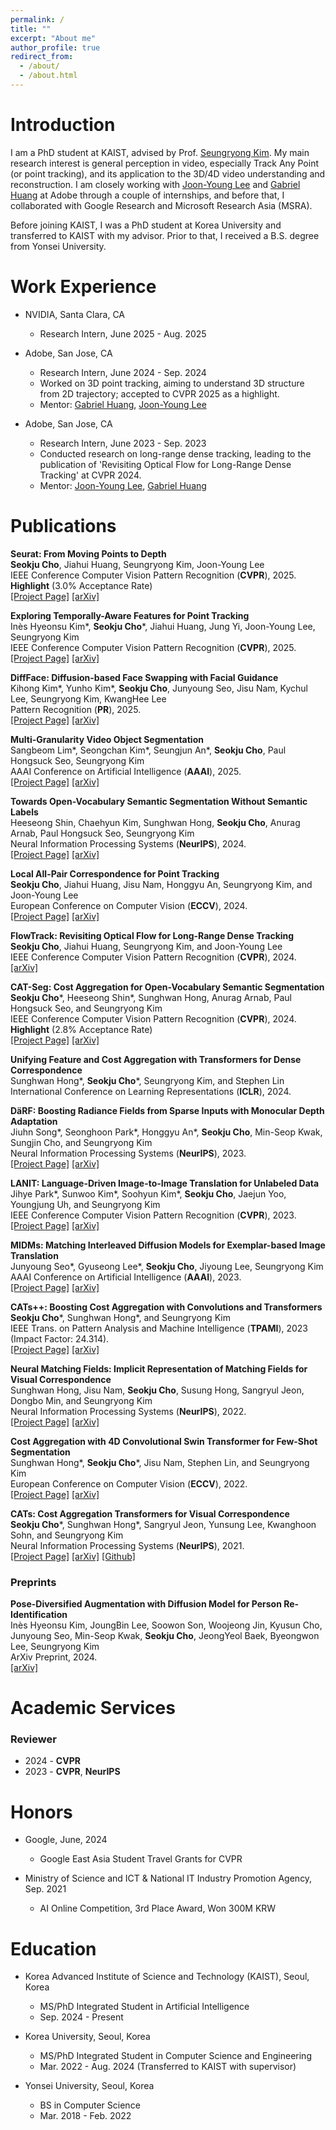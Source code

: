 ```yaml
---
permalink: /
title: ""
excerpt: "About me"
author_profile: true
redirect_from: 
  - /about/
  - /about.html
---
```

Introduction
=====
I am a PhD student at KAIST, advised by Prof. <a href="https://cvlab.kaist.ac.kr/members/faculty">Seungryong Kim</a>. My main research interest is general perception in video, especially Track Any Point (or point tracking), and its application to the 3D/4D video understanding and reconstruction. I am closely working with <a href="https://joonyoung-cv.github.io">Joon-Young Lee</a> and <a href="https://gabriel-huang.github.io">Gabriel Huang</a> at Adobe through a couple of internships, and before that, I collaborated with Google Research and Microsoft Research Asia (MSRA).

Before joining KAIST, I was a PhD student at Korea University and transferred to KAIST with my advisor. Prior to that, I received a B.S. degree from Yonsei University.

Work Experience
=====

* NVIDIA, Santa Clara, CA
  * Research Intern, June 2025 - Aug. 2025

* Adobe, San Jose, CA
  * Research Intern, June 2024 - Sep. 2024
  * Worked on 3D point tracking, aiming to understand 3D structure from 2D trajectory; accepted to CVPR 2025 as a highlight.
  * Mentor: <a href="https://gabriel-huang.github.io">Gabriel Huang</a>, <a href="https://joonyoung-cv.github.io">Joon-Young Lee</a>

* Adobe, San Jose, CA
  * Research Intern, June 2023 - Sep. 2023
  * Conducted research on long-range dense tracking, leading to the publication of 'Revisiting Optical Flow for Long-Range Dense Tracking' at CVPR 2024.
  * Mentor: <a href="https://joonyoung-cv.github.io">Joon-Young Lee</a>, <a href="https://gabriel-huang.github.io">Gabriel Huang</a>

Publications
=====
<i style='font-style: normal;'>**Seurat: From Moving Points to Depth**<br></i>
<i style='font-style: normal;'>**Seokju Cho**, Jiahui Huang, Seungryong Kim, Joon-Young Lee<br></i>
<i style='font-style: normal;'>IEEE Conference Computer Vision Pattern Recognition (**CVPR**), 2025. <br>
**Highlight** (3.0% Acceptance Rate)<br></i>
<i style='font-style: normal;'><a href="https://seurat-cvpr.github.io">[Project Page]</a> <a href="https://seurat-cvpr.github.io/paper.pdf">[arXiv]</a> 

<i style='font-style: normal;'>**Exploring Temporally-Aware Features for Point Tracking**<br></i>
<i style='font-style: normal;'>Inès Hyeonsu Kim\*, **Seokju Cho**\*, Jiahui Huang, Jung Yi, Joon-Young Lee, Seungryong Kim<br></i>
<i style='font-style: normal;'>IEEE Conference Computer Vision Pattern Recognition (**CVPR**), 2025.<br></i>
<i style='font-style: normal;'><a href="https://cvlab-kaist.github.io/Chrono/">[Project Page]</a> <a href="https://arxiv.org/abs/2501.12218">[arXiv]</a> 

<i style='font-style: normal;'>**DiffFace: Diffusion-based Face Swapping with Facial Guidance**<br></i>
<i style='font-style: normal;'>Kihong Kim\*, Yunho Kim\*, **Seokju Cho**, Junyoung Seo, Jisu Nam, Kychul Lee, Seungryong Kim, KwangHee Lee<br></i>
<i style='font-style: normal;'>Pattern Recognition (**PR**), 2025.<br></i>
<i style='font-style: normal;'><a href="https://hxngiee.github.io/DiffFace/">[Project Page]</a> <a href="https://arxiv.org/abs/2212.13344">[arXiv]</a> 


<i style='font-style: normal;'>**Multi-Granularity Video Object Segmentation**<br></i>
<i style='font-style: normal;'>Sangbeom Lim\*, Seongchan Kim\*, Seungjun An\*, **Seokju Cho**, Paul Hongsuck Seo, Seungryong Kim<br></i>
<i style='font-style: normal;'>AAAI Conference on Artificial Intelligence (**AAAI**), 2025. <br></i>
<i style='font-style: normal;'><a href="https://cvlab-kaist.github.io/MUG-VOS/">[Project Page]</a> <a href="https://arxiv.org/pdf/2412.01471">[arXiv]</a> 

<i style='font-style: normal;'>**Towards Open-Vocabulary Semantic Segmentation Without Semantic Labels**<br></i>
<i style='font-style: normal;'>Heeseong Shin, Chaehyun Kim, Sunghwan Hong, **Seokju Cho**, Anurag Arnab, Paul Hongsuck Seo, Seungryong Kim<br></i>
<i style='font-style: normal;'>Neural Information Processing Systems (**NeurIPS**), 2024. <br></i>
<i style='font-style: normal;'><a href="https://cvlab-kaist.github.io/PixelCLIP/">[Project Page]</a> <a href="https://arxiv.org/pdf/2409.19846">[arXiv]</a> 

<i style='font-style: normal;'>**Local All-Pair Correspondence for Point Tracking**<br></i>
<i style='font-style: normal;'>**Seokju Cho**, Jiahui Huang, Jisu Nam, Honggyu An, Seungryong Kim, and Joon-Young Lee<br></i>
<i style='font-style: normal;'>European Conference on Computer Vision (**ECCV**), 2024.<br></i>
<i style='font-style: normal;'><a href="https://ku-cvlab.github.io/locotrack/">[Project Page]</a> <a href="https://arxiv.org/abs/2407.15420">[arXiv]</a> 

<i style='font-style: normal;'>**FlowTrack: Revisiting Optical Flow for Long-Range Dense Tracking**<br></i>
<i style='font-style: normal;'>**Seokju Cho**, Jiahui Huang, Seungryong Kim, and Joon-Young Lee<br></i>
<i style='font-style: normal;'>IEEE Conference Computer Vision Pattern Recognition (**CVPR**), 2024.<br></i>
<i style='font-style: normal;'><a href="https://openaccess.thecvf.com/content/CVPR2024/papers/Cho_FlowTrack_Revisiting_Optical_Flow_for_Long-Range_Dense_Tracking_CVPR_2024_paper.pdf">[arXiv]</a> 

<i style='font-style: normal;'>**CAT-Seg: Cost Aggregation for Open-Vocabulary Semantic Segmentation**<br></i>
<i style='font-style: normal;'>**Seokju Cho**\*, Heeseong Shin\*, Sunghwan Hong, Anurag Arnab, Paul Hongsuck Seo, and Seungryong Kim<br></i>
<i style='font-style: normal;'>IEEE Conference Computer Vision Pattern Recognition (**CVPR**), 2024.<br>
**Highlight** (2.8% Acceptance Rate)<br></i>
<i style='font-style: normal;'><a href="https://ku-cvlab.github.io/CAT-Seg/">[Project Page]</a> <a href="https://arxiv.org/abs/2303.11797">[arXiv]</a> 

<i style='font-style: normal;'>**Unifying Feature and Cost Aggregation with Transformers for Dense Correspondence**<br></i>
<i style='font-style: normal;'>Sunghwan Hong*, **Seokju Cho**\*, Seungryong Kim, and Stephen Lin<br></i>
<i style='font-style: normal;'>International Conference on Learning Representations (**ICLR**), 2024.<br></i>
<!-- <i style='font-style: normal;'><a href="https://ku-cvlab.github.io/DaRF/">[Project Page]</a> <a href="https://arxiv.org/abs/2305.19201">[arXiv]</a>  -->

<i style='font-style: normal;'>**DäRF: Boosting Radiance Fields from Sparse Inputs with Monocular Depth Adaptation**<br></i>
<i style='font-style: normal;'>Jiuhn Song\*, Seonghoon Park\*, Honggyu An\*, **Seokju Cho**, Min-Seop Kwak, Sungjin Cho, and Seungryong Kim<br></i>
<i style='font-style: normal;'>Neural Information Processing Systems (**NeurIPS**), 2023.<br></i>
<i style='font-style: normal;'><a href="https://ku-cvlab.github.io/DaRF/">[Project Page]</a> <a href="https://arxiv.org/abs/2305.19201">[arXiv]</a> 

<i style='font-style: normal;'>**LANIT: Language-Driven Image-to-Image Translation for Unlabeled Data**<br></i>
<i style='font-style: normal;'>Jihye Park\*, Sunwoo Kim\*, Soohyun Kim\*, **Seokju Cho**, Jaejun Yoo, Youngjung Uh, and Seungryong Kim<br></i>
<i style='font-style: normal;'>IEEE Conference Computer Vision Pattern Recognition (**CVPR**), 2023.<br></i>
<i style='font-style: normal;'><a href="https://ku-cvlab.github.io/LANIT/">[Project Page]</a> <a href="https://arxiv.org/abs/2208.14889">[arXiv]</a> 

<i style='font-style: normal;'>**MIDMs: Matching Interleaved Diffusion Models for Exemplar-based Image Translation**<br></i>
<i style='font-style: normal;'>Junyoung Seo\*, Gyuseong Lee\*, **Seokju Cho**, Jiyoung Lee, Seungryong Kim<br></i>
<i style='font-style: normal;'>AAAI Conference on Artificial Intelligence (**AAAI**), 2023.<br></i>
<i style='font-style: normal;'><a href="https://ku-cvlab.github.io/MIDMs/">[Project Page]</a> <a href="https://arxiv.org/abs/2209.11047">[arXiv]</a> 

<i style='font-style: normal;'>**CATs++: Boosting Cost Aggregation with Convolutions and Transformers**<br></i>
<i style='font-style: normal;'>**Seokju Cho**\*, Sunghwan Hong*, and Seungryong Kim<br></i>
<i style='font-style: normal;'>IEEE Trans. on Pattern Analysis and Machine Intelligence (**TPAMI**), 2023 (Impact Factor: 24.314).<br></i>
<i style='font-style: normal;'><a href="https://ku-cvlab.github.io/CATs-PlusPlus-Project-Page/">[Project Page]</a> <a href="https://arxiv.org/abs/2202.06817">[arXiv]</a>

<i style='font-style: normal;'>**Neural Matching Fields: Implicit Representation of Matching Fields for Visual Correspondence**<br></i>
<i style='font-style: normal;'>Sunghwan Hong, Jisu Nam, **Seokju Cho**, Susung Hong,  Sangryul Jeon, Dongbo Min, and Seungryong Kim<br></i>
<i style='font-style: normal;'>Neural Information Processing Systems (**NeurIPS**), 2022.<br></i>
<i style='font-style: normal;'><a href="https://ku-cvlab.github.io/NeMF/">[Project Page]</a> <a href="https://arxiv.org/abs/2210.02689">[arXiv]</a> 

<i style='font-style: normal;'>**Cost Aggregation with 4D Convolutional Swin Transformer for Few-Shot Segmentation**<br></i>
<i style='font-style: normal;'>Sunghwan Hong*, **Seokju Cho**\*, Jisu Nam, Stephen Lin, and Seungryong Kim<br></i>
<i style='font-style: normal;'>European Conference on Computer Vision (**ECCV**), 2022.<br></i>
<i style='font-style: normal;'><a href="https://seokju-cho.github.io/VAT/">[Project Page]</a> <a href="https://arxiv.org/abs/2207.10866">[arXiv]</a> 
<!-- <a href="https://github.com/Seokju-Cho/Volumetric-Aggregation-Transformer">[Github]</a> -->

<i style='font-style: normal;'>**CATs: Cost Aggregation Transformers for Visual Correspondence**<br></i>
<i style='font-style: normal;'>**Seokju Cho**\*, Sunghwan Hong*, Sangryul Jeon, Yunsung Lee, Kwanghoon Sohn, and Seungryong Kim<br></i>
<i style='font-style: normal;'>Neural Information Processing Systems (**NeurIPS**), 2021.<br></i>
<i style='font-style: normal;'><a href="https://sunghwanhong.github.io/CATs/">[Project Page]</a> <a href="https://arxiv.org/abs/2106.02520">[arXiv]</a> <a href="https://github.com/SunghwanHong/Cost-Aggregation-transformers">[Github]</a>
</i>


### Preprints

<i style='font-style: normal;'>**Pose-Diversified Augmentation with Diffusion Model for Person Re-Identification**<br></i>
<i style='font-style: normal;'>Inès Hyeonsu Kim, JoungBin Lee, Soowon Son, Woojeong Jin, Kyusun Cho, Junyoung Seo, Min-Seop Kwak, **Seokju Cho**, JeongYeol Baek, Byeongwon Lee, Seungryong Kim<br></i>
<i style='font-style: normal;'>ArXiv Preprint, 2024.<br></i>
<i style='font-style: normal;'><a href="https://arxiv.org/pdf/2406.16042">[arXiv]</a> 

Academic Services
=====
### Reviewer
* 2024 - **CVPR**
* 2023 - **CVPR**, **NeurIPS**

Honors
=====

* Google, June, 2024
  * Google East Asia Student Travel Grants for CVPR

* Ministry of Science and ICT & National IT Industry Promotion Agency, Sep. 2021
  * AI Online Competition, 3rd Place Award, Won 300M KRW


Education
=====
* Korea Advanced Institute of Science and Technology (KAIST), Seoul, Korea
  * MS/PhD Integrated Student in Artificial Intelligence
  * Sep. 2024 - Present

* Korea University, Seoul, Korea
  * MS/PhD Integrated Student in Computer Science and Engineering
  * Mar. 2022 - Aug. 2024 (Transferred to KAIST with supervisor)

* Yonsei University, Seoul, Korea
  * BS in Computer Science
  * Mar. 2018 - Feb. 2022